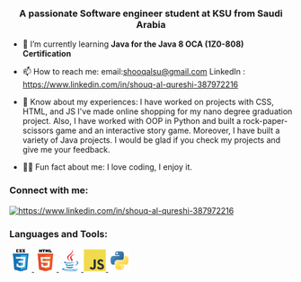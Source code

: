 <h3 align="center">A passionate Software engineer student at KSU from Saudi Arabia</h3>

- 🌱 I’m currently learning **Java for the Java 8 OCA (1Z0-808) Certification**

- 📫 How to reach me:   email:shooqalsu@gmail.com    LinkedIn : https://www.linkedin.com/in/shouq-al-qureshi-387972216

- 📄 Know about my experiences: I have worked on projects with CSS, HTML, and JS I've made online shopping for my nano degree graduation project. Also, I have worked with OOP in Python and built a rock-paper-scissors game and an interactive story game. Moreover, I have built a variety of Java projects. I would be glad if you check my projects and give me your feedback.
  
- 👨‍💻 Fun fact about me: I love coding, I enjoy it. 

<h3 align="left">Connect with me:</h3>
<p align="left">
<a href="https://linkedin.com/in/https://www.linkedin.com/in/shouq-al-qureshi-387972216" target="blank"><img align="center" src="https://raw.githubusercontent.com/rahuldkjain/github-profile-readme-generator/master/src/images/icons/Social/linked-in-alt.svg" alt="https://www.linkedin.com/in/shouq-al-qureshi-387972216" height="30" width="40" /></a>
</p>

<h3 align="left">Languages and Tools:</h3>
<p align="left"> <a href="https://www.w3schools.com/css/" target="_blank" rel="noreferrer"> <img src="https://raw.githubusercontent.com/devicons/devicon/master/icons/css3/css3-original-wordmark.svg" alt="css3" width="40" height="40"/> </a> <a href="https://www.w3.org/html/" target="_blank" rel="noreferrer"> <img src="https://raw.githubusercontent.com/devicons/devicon/master/icons/html5/html5-original-wordmark.svg" alt="html5" width="40" height="40"/> </a> <a href="https://www.java.com" target="_blank" rel="noreferrer"> <img src="https://raw.githubusercontent.com/devicons/devicon/master/icons/java/java-original.svg" alt="java" width="40" height="40"/> </a> <a href="https://developer.mozilla.org/en-US/docs/Web/JavaScript" target="_blank" rel="noreferrer"> <img src="https://raw.githubusercontent.com/devicons/devicon/master/icons/javascript/javascript-original.svg" alt="javascript" width="40" height="40"/> </a> <a href="https://www.python.org" target="_blank" rel="noreferrer"> <img src="https://raw.githubusercontent.com/devicons/devicon/master/icons/python/python-original.svg" alt="python" width="40" height="40"/> </a> </p>

